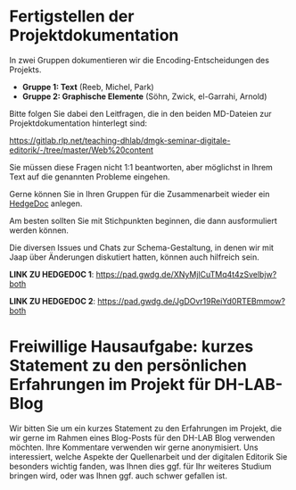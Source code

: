 # Fertigstellen der Projektdokumentation

In zwei Gruppen dokumentieren wir die Encoding-Entscheidungen des Projekts.

- **Gruppe 1: Text** (Reeb, Michel, Park)
- **Gruppe 2: Graphische Elemente** (Söhn, Zwick, el-Garrahi, Arnold)

Bitte folgen Sie dabei den Leitfragen, die in den beiden MD-Dateien zur Projektdokumentation hinterlegt sind:

https://gitlab.rlp.net/teaching-dhlab/dmgk-seminar-digitale-editorik/-/tree/master/Web%20content

Sie müssen diese Fragen nicht 1:1 beantworten, aber möglichst in Ihrem Text auf die genannten Probleme eingehen.

Gerne können Sie in Ihren Gruppen für die Zusammenarbeit wieder ein [HedgeDoc](https://demo.hedgedoc.org/) anlegen.

Am besten sollten Sie mit Stichpunkten beginnen, die dann ausformuliert werden können.

Die diversen Issues und Chats zur Schema-Gestaltung, in denen wir mit Jaap über Änderungen diskutiert hatten, können auch hilfreich sein.

**LINK ZU HEDGEDOC 1**: https://pad.gwdg.de/XNyMjlCuTMq4t4zSvelbjw?both

**LINK ZU HEDGEDOC 2**: https://pad.gwdg.de/JgDOvr19ReiYd0RTEBmmow?both

# Freiwillige Hausaufgabe: kurzes Statement zu den persönlichen Erfahrungen im Projekt für DH-LAB-Blog

Wir bitten Sie um ein kurzes Statement zu den Erfahrungen im Projekt, die wir gerne im Rahmen eines Blog-Posts für den DH-LAB Blog verwenden möchten. Ihre Kommentare verwenden wir gerne anonymisiert. Uns interessiert, welche Aspekte der Quellenarbeit und der digitalen Editorik Sie besonders wichtig fanden, was Ihnen dies ggf. für Ihr weiteres Studium bringen wird, oder was Ihnen ggf. auch schwer gefallen ist.


